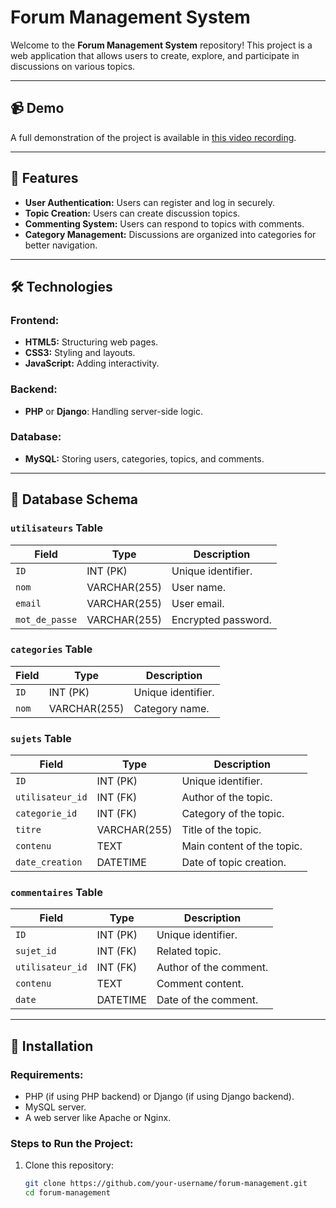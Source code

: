 # Forum Management System

Welcome to the **Forum Management System** repository! This project is a web application that allows users to create, explore, and participate in discussions on various topics.  

---

## 📹 Demo  
A full demonstration of the project is available in [this video recording](#).  

---

## 🌟 Features  

- **User Authentication:** Users can register and log in securely.  
- **Topic Creation:** Users can create discussion topics.  
- **Commenting System:** Users can respond to topics with comments.  
- **Category Management:** Discussions are organized into categories for better navigation.  

---

## 🛠️ Technologies  

### **Frontend:**  
- **HTML5:** Structuring web pages.  
- **CSS3:** Styling and layouts.  
- **JavaScript:** Adding interactivity.  

### **Backend:**  
- **PHP** or **Django**: Handling server-side logic.  

### **Database:**  
- **MySQL:** Storing users, categories, topics, and comments.  

---

## 📂 Database Schema  

### **`utilisateurs` Table**  
| Field           | Type          | Description             |  
|------------------|---------------|-------------------------|  
| `ID`            | INT (PK)      | Unique identifier.      |  
| `nom`           | VARCHAR(255)  | User name.              |  
| `email`         | VARCHAR(255)  | User email.             |  
| `mot_de_passe`  | VARCHAR(255)  | Encrypted password.     |  

### **`categories` Table**  
| Field   | Type         | Description        |  
|---------|--------------|--------------------|  
| `ID`    | INT (PK)     | Unique identifier. |  
| `nom`   | VARCHAR(255) | Category name.     |  

### **`sujets` Table**  
| Field           | Type          | Description                      |  
|------------------|---------------|----------------------------------|  
| `ID`            | INT (PK)      | Unique identifier.              |  
| `utilisateur_id`| INT (FK)      | Author of the topic.            |  
| `categorie_id`  | INT (FK)      | Category of the topic.          |  
| `titre`         | VARCHAR(255)  | Title of the topic.             |  
| `contenu`       | TEXT          | Main content of the topic.      |  
| `date_creation` | DATETIME      | Date of topic creation.         |  

### **`commentaires` Table**  
| Field           | Type          | Description                      |  
|------------------|---------------|----------------------------------|  
| `ID`            | INT (PK)      | Unique identifier.              |  
| `sujet_id`      | INT (FK)      | Related topic.                  |  
| `utilisateur_id`| INT (FK)      | Author of the comment.          |  
| `contenu`       | TEXT          | Comment content.                |  
| `date`          | DATETIME      | Date of the comment.            |  

---

## 🚀 Installation  

### **Requirements:**  
- PHP (if using PHP backend) or Django (if using Django backend).  
- MySQL server.  
- A web server like Apache or Nginx.  

### **Steps to Run the Project:**  
1. Clone this repository:  
   ```bash  
   git clone https://github.com/your-username/forum-management.git  
   cd forum-management  
